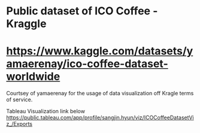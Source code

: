 # Public dataset of ICO Coffee - Kraggle 
# https://www.kaggle.com/datasets/yamaerenay/ico-coffee-dataset-worldwide

Courtsey of yamaerenay for the usage of data visualization off Kragle terms of service.



Tableau Visualization link below
https://public.tableau.com/app/profile/sangjin.hyun/viz/ICOCoffeeDatasetViz_/Exports
